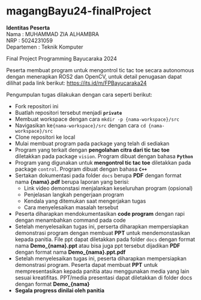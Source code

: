 # magangBayu24-finalProject

**Identitas Peserta**\
Nama    : MUHAMMAD ZIA ALHAMBRA\
NRP     : 5024231059\
Departemen  : Teknik Komputer

Final Project Programming Bayucaraka 2024

Peserta membuat program untuk mengontrol tic tac toe secara autonomous dengan menerapkan ROS2 dan OpenCV, untuk detail penugasan dapat dilihat pada link berikut:
https://its.id/m/FPBayucaraka24

Pengumpulan tugas dilakukan dengan cara seperti berikut:

- Fork repositori ini
- Buatlah repositori tersebut menjadi **`private`**
- Membuat workspace dengan cara ```mkdir -p {nama-workspace}/src```
- Navigasikan ke```{nama-workspace}/src``` dengan cara ```cd {nama-workspace}/src```
- Clone repositori ke local
- Mulai membuat program pada package yang telah di sediakan
- Program yang terkait dengan **pengolahan citra dari tic tac toe** diletakkan pada package `vision`. Program dibuat dengan bahasa **`Python`**
- Program yang digunakan untuk **mengontrol tic tac toe** diletakkan pada package `control`. Program dibuat dengan bahasa **`C++`**
- Sertakan dokumentasi pada folder `docs` berupa **PDF** dengan format nama **{nama}.pdf** berupa laporan yang berisi:
  - Link video demonstasi menjalankan keseluruhan program (opsional)
  - Penjelasan langkah pengerjaan program
  - Kendala yang ditemukan saat mengerjakan tugas
  - Cara menyelesaikan masalah tersebut
- Peserta diharapkan mendokumentasikan **code program** dengan rapi dengan menambahkan command pada code
- Setelah menyelesaikan tugas ini, perserta diharapkan mempersiapkan demonstrasi program dengan membuat **PPT** untuk mendemonstasikan kepada panitia. File ppt dapat diletakkan pada folder `docs` dengan format nama **Demo_{nama}.ppt** atau bisa juga ppt tersebut dijadikan **PDF** dengan format nama **Demo_{nama}.ppt.pdf**
- Setelah menyelesaikan tugas ini, peserta diharapkan mempersiapkan demonstrasi program. Peserta dapat membuat **PPT** untuk mempresentasikan kepada panitia atau menggunakan media yang lain sesuai kreatifitas. PPT/media presentasi dapat diletakkan di folder docs dengan format **Demo_{nama}**
- **Segala progress dinilai oleh panitia**